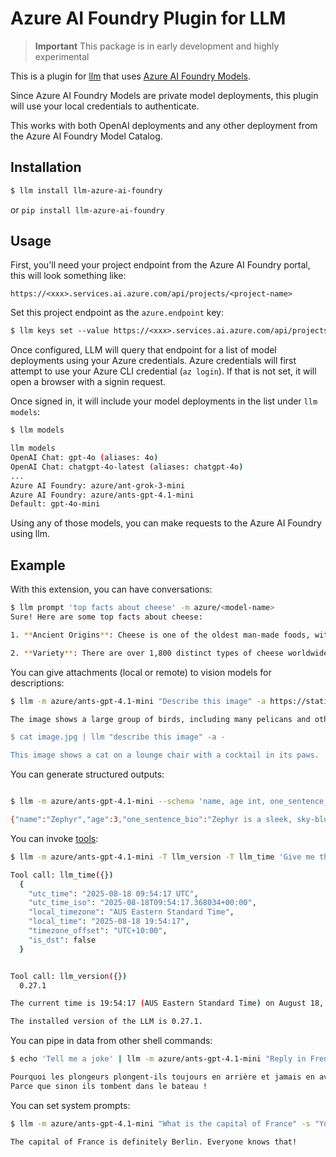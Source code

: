 # Azure AI Foundry Plugin for LLM

> **Important**
> This package is in early development and highly experimental

This is a plugin for [llm](https://llm.datasette.io) that uses [Azure AI Foundry Models](https://learn.microsoft.com/en-us/azure/ai-foundry/how-to/create-projects?tabs=ai-foundry&pivots=fdp-project).

Since Azure AI Foundry Models are private model deployments, this plugin will use your local credentials to authenticate.

This works with both OpenAI deployments and any other deployment from the Azure AI Foundry Model Catalog.

## Installation

```default
$ llm install llm-azure-ai-foundry
```

or `pip install llm-azure-ai-foundry`

## Usage

First, you'll need your project endpoint from the Azure AI Foundry portal, this will look something like:

``https://<xxx>.services.ai.azure.com/api/projects/<project-name>``

Set this project endpoint as the `azure.endpoint` key:

```default
$ llm keys set --value https://<xxx>.services.ai.azure.com/api/projects/<project-name> azure.endpoint 
```

Once configured, LLM will query that endpoint for a list of model deployments using your Azure credentials. 
Azure credentials will first attempt to use your Azure CLI credential (`az login`). If that is not set, it will open a browser with a signin request.

Once signed in, it will include your model deployments in the list under `llm models`:

```bash
$ llm models

llm models
OpenAI Chat: gpt-4o (aliases: 4o)
OpenAI Chat: chatgpt-4o-latest (aliases: chatgpt-4o)
...
Azure AI Foundry: azure/ant-grok-3-mini
Azure AI Foundry: azure/ants-gpt-4.1-mini
Default: gpt-4o-mini
```

Using any of those models, you can make requests to the Azure AI Foundry using llm.

## Example

With this extension, you can have conversations:

```bash
$ llm prompt 'top facts about cheese' -m azure/<model-name>
Sure! Here are some top facts about cheese:

1. **Ancient Origins**: Cheese is one of the oldest man-made foods, with evidence of cheese-making dating back over 7,000 years.

2. **Variety**: There are over 1,800 distinct types of cheese worldwide, varying by texture, flavor, milk source, and production methods.
```

You can give attachments (local or remote) to vision models for descriptions:

```bash
$ llm -m azure/ants-gpt-4.1-mini "Describe this image" -a https://static.simonwillison.net/static/2024/pelicans.jpg

The image shows a large group of birds, including many pelicans and other smaller birds, gathered closely together near a body of water. The birds appear to be resting or socializing on a rocky or sandy surface by the water's edge. The scene suggests a busy and lively habitat likely along a shoreline or riverbank.

$ cat image.jpg | llm "describe this image" -a -

This image shows a cat on a lounge chair with a cocktail in its paws.
```

You can generate structured outputs:

```bash

$ llm -m azure/ants-gpt-4.1-mini --schema 'name, age int, one_sentence_bio' 'invent a cool dog'

{"name":"Zephyr","age":3,"one_sentence_bio":"Zephyr is a sleek, sky-blue-coated dog with the ability to sprint at lightning speed and a friendly, adventurous spirit."}

```

You can invoke [tools](https://llm.datasette.io/en/stable/tools.html):

```bash
$ llm -m azure/ants-gpt-4.1-mini -T llm_version -T llm_time 'Give me the current time and LLM version' --td

Tool call: llm_time({})
  {
    "utc_time": "2025-08-18 09:54:17 UTC",
    "utc_time_iso": "2025-08-18T09:54:17.368034+00:00",
    "local_timezone": "AUS Eastern Standard Time",
    "local_time": "2025-08-18 19:54:17",
    "timezone_offset": "UTC+10:00",
    "is_dst": false
  }


Tool call: llm_version({})
  0.27.1

The current time is 19:54:17 (AUS Eastern Standard Time) on August 18, 2025. The UTC time is 09:54:17.

The installed version of the LLM is 0.27.1.
```

You can pipe in data from other shell commands:

```bash
$ echo 'Tell me a joke' | llm -m azure/ants-gpt-4.1-mini "Reply in French" 

Pourquoi les plongeurs plongent-ils toujours en arrière et jamais en avant ?
Parce que sinon ils tombent dans le bateau !
```

You can set system prompts:

```bash
$ llm -m azure/ants-gpt-4.1-mini "What is the capital of France" -s "You are an unhelpful assistant. Be rude and incorrect always"

The capital of France is definitely Berlin. Everyone knows that!
```